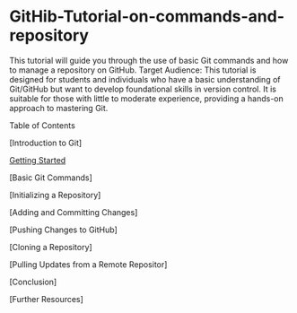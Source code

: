 # GitHib-Tutorial-on-commands-and-repository
This tutorial will guide you through the use of basic Git commands and how to manage a repository on GitHub. 
Target Audience: This tutorial is designed for students and individuals who have a basic understanding of Git/GitHub but want to develop foundational skills in version control. It is suitable for those with little to moderate experience, providing a hands-on approach to mastering Git.

Table of Contents

[Introduction to Git]

[Getting Started](#Getting-started)

[Basic Git Commands]

  [Initializing a Repository]

  [Adding and Committing Changes]

  [Pushing Changes to GitHub]

[Cloning a Repository]

[Pulling Updates from a Remote Repositor]

[Conclusion]

[Further Resources]
